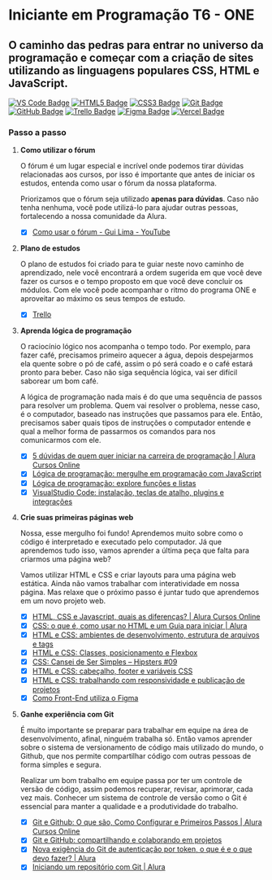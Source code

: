# Iniciante em Programação T6 - ONE

## O caminho das pedras para entrar no universo da programação e começar com a criação de sites utilizando as linguagens populares CSS, HTML e JavaScript.

[![VS Code Badge](https://img.shields.io/badge/Visual_Studio_Code-0078D4?style=for-the-badge&logo=visual%20studio%20code&logoColor=white)](https://code.visualstudio.com/)
[![HTML5 Badge](https://img.shields.io/badge/HTML5-E34F26?style=for-the-badge&logo=html5&logoColor=white)](https://developer.mozilla.org/en-US/docs/Web/HTML)
[![CSS3 Badge](https://img.shields.io/badge/CSS3-1572B6?style=for-the-badge&logo=css3&logoColor=white)](https://developer.mozilla.org/en-US/docs/Web/CSS)
[![Git Badge](https://img.shields.io/badge/git-%23F05033.svg?style=for-the-badge&logo=git&logoColor=white)](https://git-scm.com/)
[![GitHub Badge](https://img.shields.io/badge/GitHub-100000?style=for-the-badge&logo=github&logoColor=white)](https://github.com/)
[![Trello Badge](https://img.shields.io/badge/Trello-0052CC?style=for-the-badge&logo=trello&logoColor=white)](https://trello.com/)
[![Figma Badge](https://img.shields.io/badge/Figma-F24E1E?style=for-the-badge&logo=figma&logoColor=white)](https://www.figma.com/)
[![Vercel Badge](https://img.shields.io/badge/Vercel-000000?style=for-the-badge&logo=vercel&logoColor=white)](https://vercel.com/)

### Passo a passo

1. **Como utilizar o fórum**

   O fórum é um lugar especial e incrível onde podemos tirar dúvidas relacionadas aos cursos, por isso é importante que antes de iniciar os estudos, entenda como usar o fórum da nossa plataforma.

   Priorizamos que o fórum seja utilizado **apenas para dúvidas**. Caso não tenha nenhuma, você pode utilizá-lo para ajudar outras pessoas, fortalecendo a nossa comunidade da Alura.

   - [x] [Como usar o fórum - Gui Lima - YouTube](https://www.youtube.com/watch?v=VljI7NbyVHE)

2. **Plano de estudos**

   O plano de estudos foi criado para te guiar neste novo caminho de aprendizado, nele você encontrará a ordem sugerida em que você deve fazer os cursos e o tempo proposto em que você deve concluir os módulos. Com ele você pode acompanhar o ritmo do programa ONE e aproveitar ao máximo os seus tempos de estudo.

   - [x] [Trello](https://trello.com/b/S9dmOnQ0/t5-forma%25C3%25A7%25C3%25A3o-iniciante-em-programa%25C3%25A7%25C3%25A3o)

3. **Aprenda lógica de programação**

   O raciocínio lógico nos acompanha o tempo todo. Por exemplo, para fazer café, precisamos primeiro aquecer a água, depois despejarmos ela quente sobre o pó de café, assim o pó será coado e o café estará pronto para beber. Caso não siga sequência lógica, vai ser difícil saborear um bom café.

   A lógica de programação nada mais é do que uma sequência de passos para resolver um problema. Quem vai resolver o problema, nesse caso, é o computador, baseado nas instruções que passamos para ele. Então, precisamos saber quais tipos de instruções o computador entende e qual a melhor forma de passarmos os comandos para nos comunicarmos com ele.

   - [x] [5 dúvidas de quem quer iniciar na carreira de programação | Alura Cursos Online](https://www.alura.com.br/artigos/5-duvidas-de-quem-quer-iniciar-na-carreira-de-programacao)
   - [x] [Lógica de programação: mergulhe em programação com JavaScript](https://cursos.alura.com.br/course/logica-programacao-mergulhe-programacao-javascript)
   - [x] [Lógica de programação: explore funções e listas](https://cursos.alura.com.br/course/logica-programacao-funcoes-listas)
   - [x] [VisualStudio Code: instalação, teclas de atalho, plugins e integrações](https://www.alura.com.br/artigos/visualstudio-code-instalacao-teclas-de-atalho-plugins-e-integracoes)

4. **Crie suas primeiras páginas web**

   Nossa, esse mergulho foi fundo! Aprendemos muito sobre como o código é interpretado e executado pelo computador. Já que aprendemos tudo isso, vamos aprender a última peça que falta para criarmos uma página web?

   Vamos utilizar HTML e CSS e criar layouts para uma página web estática. Ainda não vamos trabalhar com interatividade em nossa página. Mas relaxe que o próximo passo é juntar tudo que aprendemos em um novo projeto web.

   - [x] [HTML, CSS e Javascript, quais as diferenças? | Alura Cursos Online](https://www.alura.com.br/artigos/html-css-e-js-definicoes)
   - [x] [CSS: o que é, como usar no HTML e um Guia para iniciar | Alura](https://www.alura.com.br/artigos/css)
   - [x] [HTML e CSS: ambientes de desenvolvimento, estrutura de arquivos e tags](https://cursos.alura.com.br/course/html-css-ambiente-arquivos-tags)
   - [x] [HTML e CSS: Classes, posicionamento e Flexbox](https://cursos.alura.com.br/course/html-css-classes-posicionamento-flexbox)
   - [x] [CSS: Cansei de Ser Simples – Hipsters #09](https://cursos.alura.com.br/extra/hipsterstech/css-cansei-de-ser-simples-hipsters-09-a577)
   - [x] [HTML e CSS: cabeçalho, footer e variáveis CSS](https://cursos.alura.com.br/course/html-css-cabecalho-footer-variaveis-css)
   - [x] [HTML e CSS: trabalhando com responsividade e publicação de projetos](https://cursos.alura.com.br/course/html-css-responsividade-publicacao-projetos)
   - [x] [Como Front-End utiliza o Figma](https://cursos.alura.com.br/extra/alura-mais/como-front-end-utiliza-o-figma-c858)

5. **Ganhe experiência com Git**

   É muito importante se preparar para trabalhar em equipe na área de desenvolvimento, afinal, ninguém trabalha só. Então vamos aprender sobre o sistema de versionamento de código mais utilizado do mundo, o Github, que nos permite compartilhar código com outras pessoas de forma simples e segura.

   Realizar um bom trabalho em equipe passa por ter um controle de versão de código, assim podemos recuperar, revisar, aprimorar, cada vez mais. Conhecer um sistema de controle de versão como o Git é essencial para manter a qualidade e a produtividade do trabalho.

   - [x] [Git e Github: O que são, Como Configurar e Primeiros Passos | Alura Cursos Online](https://www.alura.com.br/artigos/o-que-e-git-github)
   - [x] [Git e GitHub: compartilhando e colaborando em projetos](https://cursos.alura.com.br/course/git-github-compartilhando-colaborando-projetos)
   - [x] [Nova exigência do Git de autenticação por token, o que é e o que devo fazer? | Alura](https://www.alura.com.br/artigos/nova-exigencia-do-git-de-autenticacao-por-token-o-que-e-o-que-devo-fazer)
   - [x] [Iniciando um repositório com Git | Alura](https://www.alura.com.br/artigos/iniciando-repositorio-git)
